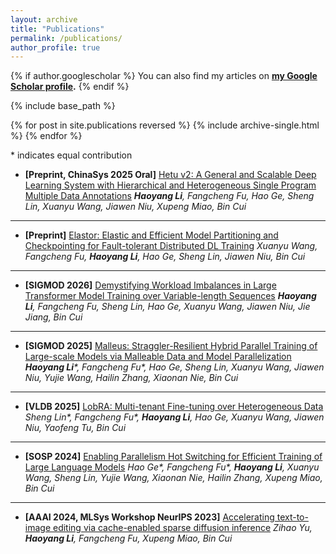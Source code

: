 ```yaml
---
layout: archive
title: "Publications"
permalink: /publications/
author_profile: true
---
```


{% if author.googlescholar %}
  You can also find my articles on <b><a href="{{author.googlescholar}}">my Google Scholar profile</a>.</b>
{% endif %}

{% include base_path %}

{% for post in site.publications reversed %}
  {% include archive-single.html %}
{% endfor %}

\* indicates equal contribution

- **[Preprint, ChinaSys 2025 Oral]** <a href="https://arxiv.org/abs/2410.13333">Hetu v2: A General and Scalable Deep Learning System with Hierarchical and Heterogeneous Single Program Multiple Data Annotations</a> 
  *<b>Haoyang Li</b>, Fangcheng Fu, Hao Ge, Sheng Lin, Xuanyu Wang, Jiawen Niu, Xupeng Miao, Bin Cui*

---

- **[Preprint]** <a href="TBD">Elastor: Elastic and Efficient Model Partitioning and Checkpointing for Fault-tolerant Distributed DL Training</a> 
  *Xuanyu Wang, Fangcheng Fu, <b>Haoyang Li</b>, Hao Ge, Sheng Lin, Jiawen Niu, Bin Cui*

---

- **[SIGMOD 2026]** <a href="https://arxiv.org/abs/2412.07894">Demystifying Workload Imbalances in Large Transformer Model Training over Variable-length Sequences</a>
  *<b>Haoyang Li</b>, Fangcheng Fu, Sheng Lin, Hao Ge, Xuanyu Wang, Jiawen Niu, Jie Jiang, Bin Cui*

---

- **[SIGMOD 2025]** <a href="https://arxiv.org/abs/2410.13333">Malleus: Straggler-Resilient Hybrid Parallel Training of Large-scale Models via Malleable Data and Model Parallelization</a>
  *<b>Haoyang Li</b>\*, Fangcheng Fu\*, Hao Ge, Sheng Lin, Xuanyu Wang, Jiawen Niu, Yujie Wang, Hailin Zhang, Xiaonan Nie, Bin Cui*

---

- **[VLDB 2025]** <a href="TBD">LobRA: Multi-tenant Fine-tuning over Heterogeneous Data</a>
  *Sheng Lin\*, Fangcheng Fu\*, <b>Haoyang Li</b>, Hao Ge, Xuanyu Wang, Jiawen Niu, Yaofeng Tu, Bin Cui*

---

- **[SOSP 2024]** <a href="https://dl.acm.org/doi/10.1145/3694715.3695969">Enabling Parallelism Hot Switching for Efficient Training of Large Language Models</a>
  *Hao Ge\*, Fangcheng Fu\*, <b>Haoyang Li</b>, Xuanyu Wang, Sheng Lin, Yujie Wang, Xiaonan Nie, Hailin Zhang, Xupeng Miao, Bin Cui*

---

- **[AAAI 2024, MLSys Workshop NeurIPS 2023]** <a href="https://ojs.aaai.org/index.php/AAAI/article/view/29599">Accelerating text-to-image editing via cache-enabled sparse diffusion inference</a>
  *Zihao Yu, <b>Haoyang Li</b>, Fangcheng Fu, Xupeng Miao, Bin Cui*

